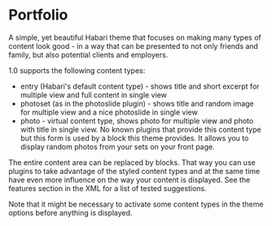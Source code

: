 Portfolio
=========

A simple, yet beautiful Habari theme that focuses on making many types of content look good - in a way that can be presented to not only friends and family, but also potential clients and employers.

1.0 supports the following content types:

* entry (Habari's default content type) - shows title and short excerpt for multiple view and full content in single view
* photoset (as in the photoslide plugin) - shows title and random image for multiple view and a nice photoslide in single view
* photo - virtual content type, shows photo for multiple view and photo with title in single view. No known plugins that provide this content type but this form is used by a block this theme provides. It allows you to display random photos from your sets on your front page.

The entire content area can be replaced by blocks. That way you can use plugins to take advantage of the styled content types and at the same time have even more influence on the way your content is displayed. See the features section in the XML for a list of tested suggestions.

Note that it might be necessary to activate some content types in the theme options before anything is displayed.